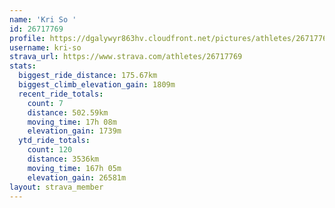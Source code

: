 ```yaml
---
name: 'Kri So '
id: 26717769
profile: https://dgalywyr863hv.cloudfront.net/pictures/athletes/26717769/7761026/14/large.jpg
username: kri-so
strava_url: https://www.strava.com/athletes/26717769
stats:
  biggest_ride_distance: 175.67km
  biggest_climb_elevation_gain: 1809m
  recent_ride_totals:
    count: 7
    distance: 502.59km
    moving_time: 17h 08m
    elevation_gain: 1739m
  ytd_ride_totals:
    count: 120
    distance: 3536km
    moving_time: 167h 05m
    elevation_gain: 26581m
layout: strava_member
--- 
```

